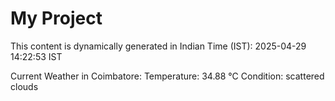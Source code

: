 # My Project

This content is dynamically generated in Indian Time (IST): 2025-04-29 14:22:53 IST


Current Weather in Coimbatore:
Temperature: 34.88 °C
Condition: scattered clouds
